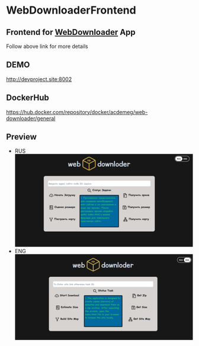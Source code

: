 # WebDownloaderFrontend
## Frontend for [WebDownloader](https://github.com/acdemeg/WebDownloader) App
Follow above link for more details

## DEMO
http://devproject.site:8002

## DockerHub
https://hub.docker.com/repository/docker/acdemeg/web-downloader/general

## Preview
* RUS
![RU_preview](./preview/WebDonwloaderPreview_RU.png)
* ENG
![ENG_preview](./preview/WebDownloaderPreview_ENG.png)
